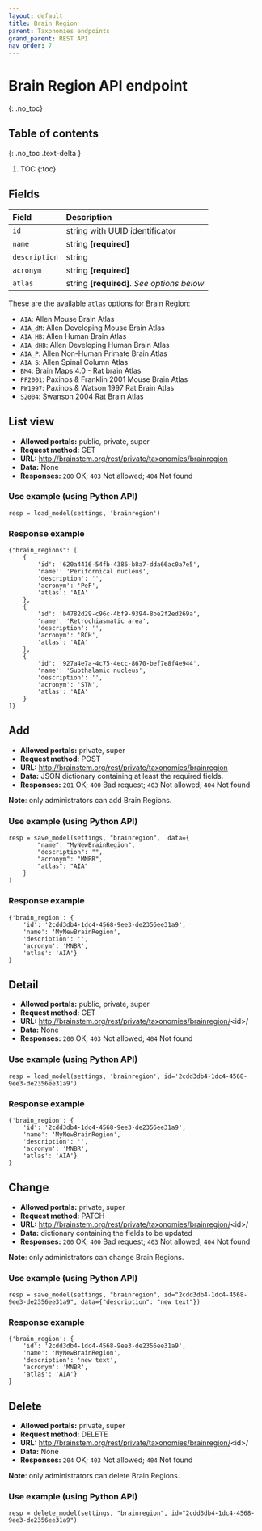 ```yaml
---
layout: default
title: Brain Region
parent: Taxonomies endpoints
grand_parent: REST API
nav_order: 7
---
```


# Brain Region API endpoint
{: .no_toc}

## Table of contents
{: .no_toc .text-delta }

1. TOC
{:toc}

## Fields

| Field        | Description  |
|:-------------|:-------------|
| `id` | string with UUID identificator |
| `name` | string **[required]** |
| `description` | string |
| `acronym` | string **[required]** |
| `atlas` | string **[required]**. *See options below* |

These are the available `atlas` options for Brain Region:
- `AIA`: Allen Mouse Brain Atlas
- `AIA_dM`: Allen Developing Mouse Brain Atlas
- `AIA_HB`: Allen Human Brain Atlas
- `AIA_dHB`: Allen Developing Human Brain Atlas
- `AIA_P`: Allen Non-Human Primate Brain Atlas
- `AIA_S`: Allen Spinal Column Atlas
- `BM4`: Brain Maps 4.0 - Rat brain Atlas
- `PF2001`: Paxinos & Franklin 2001 Mouse Brain Atlas
- `PW1997`: Paxinos & Watson 1997 Rat Brain Atlas
- `S2004`: Swanson 2004 Rat Brain Atlas


## List view
- **Allowed portals:** public, private, super
- **Request method:** GET
- **URL:** http://brainstem.org/rest/private/taxonomies/brainregion
- **Data:** None
- **Responses:** `200` OK; `403` Not allowed; `404` Not found

### Use example (using Python API)
```
resp = load_model(settings, 'brainregion')
```

### Response example
```
{"brain_regions": [
    {
        'id': '620a4416-54fb-4386-b8a7-dda66ac0a7e5',
        'name': 'Perifornical nucleus',
        'description': '',
        'acronym': 'PeF',
        'atlas': 'AIA'
    },
    {
        'id': 'b4782d29-c96c-4bf9-9394-8be2f2ed269a',
        'name': 'Retrochiasmatic area',
        'description': '',
        'acronym': 'RCH',
        'atlas': 'AIA'
    },
    {
        'id': '927a4e7a-4c75-4ecc-8670-bef7e8f4e944',
        'name': 'Subthalamic nucleus',
        'description': '',
        'acronym': 'STN',
        'atlas': 'AIA'
    }
]}
```


## Add
- **Allowed portals:** private, super
- **Request method:** POST
- **URL:** http://brainstem.org/rest/private/taxonomies/brainregion
- **Data:** JSON dictionary containing at least the required fields.
- **Responses:** `201` OK; `400` Bad request; `403` Not allowed; `404` Not found

**Note**: only administrators can add Brain Regions.

### Use example (using Python API)
```
resp = save_model(settings, "brainregion",  data={
        "name": "MyNewBrainRegion",
        "description": "",
        "acronym": "MNBR",
        "atlas": "AIA"
    }
)
```

### Response example
```
{'brain_region': {
    'id': '2cdd3db4-1dc4-4568-9ee3-de2356ee31a9',
    'name': 'MyNewBrainRegion',
    'description': '',
    'acronym': 'MNBR',
    'atlas': 'AIA'}
}
```



## Detail
- **Allowed portals:** public, private, super
- **Request method:** GET
- **URL:** http://brainstem.org/rest/private/taxonomies/brainregion/<id\>/
- **Data:** None
- **Responses:** `200` OK; `403` Not allowed; `404` Not found

### Use example (using Python API)
```
resp = load_model(settings, 'brainregion', id='2cdd3db4-1dc4-4568-9ee3-de2356ee31a9')
```

### Response example
```
{'brain_region': {
    'id': '2cdd3db4-1dc4-4568-9ee3-de2356ee31a9',
    'name': 'MyNewBrainRegion',
    'description': '',
    'acronym': 'MNBR',
    'atlas': 'AIA'}
}
```


## Change
- **Allowed portals:** private, super
- **Request method:** PATCH
- **URL:** http://brainstem.org/rest/private/taxonomies/brainregion/<id\>/
- **Data:** dictionary containing the fields to be updated
- **Responses:** `200` OK; `400` Bad request; `403` Not allowed; `404` Not found

**Note**: only administrators can change Brain Regions.

### Use example (using Python API)
```
resp = save_model(settings, "brainregion", id="2cdd3db4-1dc4-4568-9ee3-de2356ee31a9", data={"description": "new text"})
```

### Response example
```
{'brain_region': {
    'id': '2cdd3db4-1dc4-4568-9ee3-de2356ee31a9',
    'name': 'MyNewBrainRegion',
    'description': 'new text',
    'acronym': 'MNBR',
    'atlas': 'AIA'}
}
```


## Delete
- **Allowed portals:** private, super
- **Request method:** DELETE
- **URL:** http://brainstem.org/rest/private/taxonomies/brainregion/<id\>/
- **Data:** None
- **Responses:** `204` OK; `403` Not allowed; `404` Not found

**Note**: only administrators can delete Brain Regions.

### Use example (using Python API)
```
resp = delete_model(settings, "brainregion", id="2cdd3db4-1dc4-4568-9ee3-de2356ee31a9")
``` 
